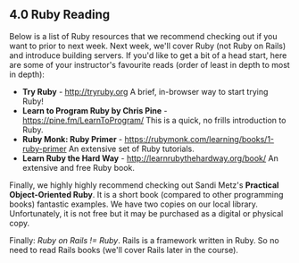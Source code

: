 ## 4.0 Ruby Reading

Below is a list of Ruby resources that we recommend checking out if you want to prior to next week. Next week, we'll cover Ruby (not Ruby on Rails) and introduce building servers. If you'd like to get a bit of a head start, here are some of your instructor's favourite reads (order of least in depth to most in depth):

* **Try Ruby** - http://tryruby.org
A brief, in-browser way to start trying Ruby!
* **Learn to Program Ruby by Chris Pine** - https://pine.fm/LearnToProgram/
This is a quick, no frills introduction to Ruby.
* **Ruby Monk: Ruby Primer** - https://rubymonk.com/learning/books/1-ruby-primer
An extensive set of Ruby tutorials.
* **Learn Ruby the Hard Way** - http://learnrubythehardway.org/book/
An extensive and free Ruby book.

Finally, we highly highly recommend checking out Sandi Metz's **Practical Object-Oriented Ruby**. It is a short book (compared to other programming books) fantastic examples. We have two copies on our local library. Unfortunately, it is not free but it may be purchased as a digital or physical copy.

Finally: *Ruby on Rails != Ruby*. Rails is a framework written in Ruby. So no need to read Rails books (we'll cover Rails later in the course).
